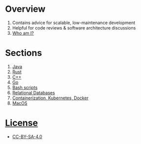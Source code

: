 # Overview
1. Contains advice for scalable, low-maintenance development
1. Helpful for code reviews & software architecture discussions
1. [Who am I?](https://www.linkedin.com/in/wcarmon)


# Sections
1. [Java](./java)
1. [Rust](./rust)
1. [C++](./c++)
1. [Go](./golang)
1. [Bash scripts](./bash)
1. [Relational Databases](./rdbms)
1. [Containerization, Kubernetes, Docker](./containers)
1. [MacOS](./macos)


# [License](./LICENSE)
- [CC-BY-SA-4.0](https://creativecommons.org/licenses/by-sa/4.0/)
